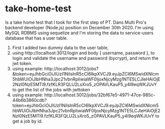 # take-home-test
Is a take home test that I took for the first step of PT. Dans Multi Pro's backend developer (Node.js) position on December 30th 2020.
I'm using MySQL RDBMS using sequelize and I'm storing the data to service-users database that has a user table. 
1. First I added two dummy data to the user table, 
2. using http://localhost:3012/login and body { username, password }, to login and validate the username and password (bycrypt), and return the jwt token.
3. using example: http://localhost:3012/jobs?&token=eyJhbGciOiJIUzI1NiIsInR5cCI6IkpXVCJ9.eyJpZCI6MSwidXNlcm5hbWUiOiJlbHNha3Jpc21vbnRpIiwiaWF0IjoxNjcyMzg1NTE5LCJleHAiOjE2NzI0NzE5MTl9.fzfKLR3FQLU2LsXro5_zOPAVLKauP5_y4l9eqWKJUvY
  to get the list of the jobs with jwttoken
4. using example: http://localhost:3012/jobs/32bf67e5-4971-47ce-985c-44b6b3860cdb?token=eyJhbGciOiJIUzI1NiIsInR5cCI6IkpXVCJ9.eyJpZCI6MSwidXNlcm5hbWUiOiJlbHNha3Jpc21vbnRpIiwiaWF0IjoxNjcyMzg1NTE5LCJleHAiOjE2NzI0NzE5MTl9.fzfKLR3FQLU2LsXro5_zOPAVLKauP5_y4l9eqWKJUvY
to get a job by id.
